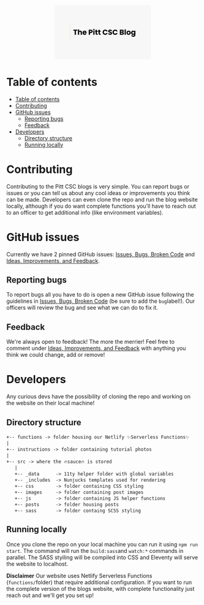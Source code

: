<div style="width: 50%; margin: auto;">
  <img src="./src/images/Pitt_CSC_Blog_OG_Image.png" />
</div>

# Table of contents

- [Table of contents](#table-of-contents)
- [Contributing](#contributing)
- [GitHub issues](#github-issues)
  - [Reporting bugs](#reporting-bugs)
  - [Feedback](#feedback)
- [Developers](#developers)
  - [Directory structure](#directory-structure)
  - [Running locally](#running-locally)

# Contributing

Contributing to the Pitt CSC blogs is very simple. You can report bugs or issues or you can tell us about any cool ideas or improvements you think can be made. Developers can even clone the repo and run the blog website locally, although if you do want complete functions you'll have to reach out to an officer to get additional info (like environment variables).

# GitHub issues

Currently we have 2 pinned GitHub issues: [Issues, Bugs, Broken Code](https://github.com/pittcsc/pittcsc-blog/issues/20) and [Ideas, Improvements, and Feedback](https://github.com/pittcsc/pittcsc-blog/issues/21).

## Reporting bugs

To report bugs all you have to do is open a new GitHub issue following the guidelines in [Issues, Bugs, Broken Code](https://github.com/pittcsc/pittcsc-blog/issues/20) (be sure to add the `bug`label!). Our officers will review the bug and see what we can do to fix it.

## Feedback

We're always open to feedback! The more the merrier! Feel free to comment under [Ideas, Improvements, and Feedback](https://github.com/pittcsc/pittcsc-blog/issues/21) with anything you think we could change, add or remove!

# Developers

Any curious devs have the possibility of cloning the repo and working on the website on their local machine!

## Directory structure

```
+-- functions -> folder housing our Netlify ✨Serverless Functions✨
|
+-- instructions -> folder containing tutorial photos
|
+-- src -> where the 🔥sauce🔥 is stored
   |
   +-- _data      -> 11ty helper folder with global variables
   +-- _includes  -> Nunjucks templates used for rendering
   +-- css        -> folder containing CSS styling
   +-- images     -> folder containing post images
   +-- js         -> folder containing JS helper functions
   +-- posts      -> folder housing posts
   +-- sass       -> folder containg SCSS styling
```

## Running locally

Once you clone the repo on your local machine you can run it using `npm run start`. The command will run the `build:sass`and `watch:*` commands in parallel. The SASS styiling will be compiled into CSS and Eleventy will serve the website to localhost.

**Disclaimer**
Our website uses Netlify Serverless Functions (`functions/`folder) that require additional configuration. If you want to run the complete version of the blogs website, with complete functionality just reach out and we'll get you set up!
